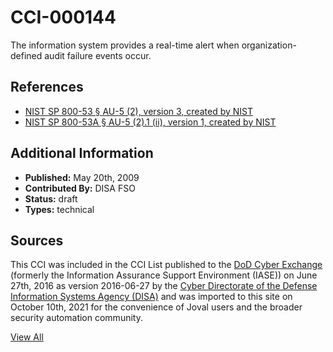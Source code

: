 # CCI-000144

The information system provides a real-time alert when organization-defined audit failure events occur.

## References ##

* [NIST SP 800-53 § AU-5 (2), version 3, created by NIST](http://csrc.nist.gov/publications/PubsSPs.html)
* [NIST SP 800-53A § AU-5 (2).1 (ii), version 1, created by NIST](http://csrc.nist.gov/publications/PubsSPs.html)


## Additional Information ##

* **Published:** May 20th, 2009
* **Contributed By:** DISA FSO
* **Status:** draft
* **Types:** technical

## Sources ##

This CCI was included in the CCI List published to the [DoD Cyber Exchange](https://public.cyber.mil/stigs/cci/)
(formerly the Information Assurance Support Environment (IASE)) on June 27th, 2016 as version
2016-06-27 by the [Cyber Directorate of the Defense Information Systems Agency (DISA)](https://public.cyber.mil/about-cyber/)
and was imported to this site on October 10th, 2021 for the convenience of Joval users and the broader
security automation community.

[View All](../README.md)
